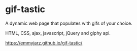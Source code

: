 # gif-tastic

A dynamic web page that populates with gifs of your choice.

HTML, CSS, ajax, javascript, jQuery and giphy api.

https://emmyjarz.github.io/gif-tastic/
